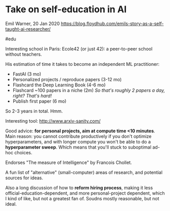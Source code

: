 # Take on self-education in AI
Emil Warner, 20 Jan 2020
https://blog.floydhub.com/emils-story-as-a-self-taught-ai-researcher/

#edu

Interesting school in Paris: Ecole42 (or just 42): a peer-to-peer school without teachers.

His estimation of time it takes to become an independent ML practitioner: 

* FastAI (3 mo)
* Personalized projects / reproduce papers (3-12 mo)
* Flashcard the Deep Learning Book (4-6 mo)
* Flashcard ~100 papers in a niche (2m) _So that's roughly 2 papers a day, right? That's hard!_
* Publish first paper (6 mo)

So 2-3 years in total. Hmm.

Interesting tool: http://www.arxiv-sanity.com/

Good advice: **for personal projects, aim at compute time <10 minutes**. Main reason: you cannot contribute productively if you don't optimize hyperparameters, and with longer compute you won't be able to do a **hyperparameter sweep**. Which means that you'll stuck to suboptimal ad-hoc choices.

Endorses "The measure of Intelligence" by Francois Chollet.

A fun list of "alternative" (small-computer) areas of research, and potential sources for ideas.

Also a long discussion of how to **reform hiring process**, making it less official-education-dependent, and more personal-project dependent, which I kind of like, but not a greatest fan of.  Soudns mostly reasonable, but not ideal.
